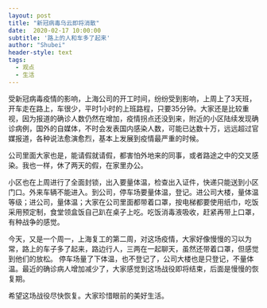 ```yaml
---
layout: post
title: "新冠病毒乌云即将消散"
date:  2020-02-17 10:00:00
subtitle: '路上的人和车多了起来'
author: "Shubei"
header-style: text
tags:
  - 观点  
  - 生活  
---
```


受新冠病毒疫情的影响，上海公司的开工时间，纷纷受到影响，上周上了3天班，开车走在路上，车很少，平时1小时的上班路程，只要35分钟。大家还是比较重视，因为报道的确诊人数仍然在增加，疫情拐点还没到来，附近的小区陆续发现确诊病例，国外的自媒体，不时会发表国内感染人数，可能已达数十万，远远超过官媒报道，各种说法愈演愈烈，基本上发展到疫情最严重的时候。

公司里面大家也是，能请假就请假，都害怕外地来的同事，或者路途之中的交叉感染。我也一样，休了两天的假，在家里办公。

小区也在上周进行了全面封锁，出入要量体温，检查出入证件，快递只能送到小区门口。外来车辆不能进入。到公司，停车场要量体温，登记。进公司大楼，量体温等级；进公司，量体温；大家在公司里面都带着口罩，按电梯都要使用纸巾，吃饭采用预定制，食堂领盒饭自己趴在桌子上吃。吃饭消毒液吸收，赶紧再带上口罩，有种战争的感觉。


今天，又是一个周一，上海复工的第二周，对这场疫情，大家好像慢慢的习以为常，路上的车子多了起来，路边行人，三两在一起聊天，虽然还带着口罩，但感觉到他们的放松。
停车场量了下体温，也不登记了，公司大楼也是只登记，不量体温。最近的确诊病人增加减少了，大家感觉到这场战役即将结束，后面是慢慢的恢复期。

希望这场战役尽快恢复。大家珍惜眼前的美好生活。
